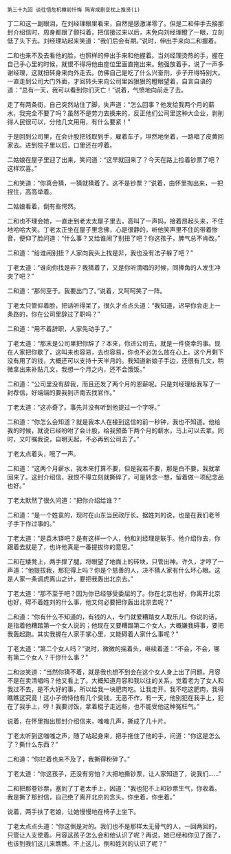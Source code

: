     第三十九回 谈往悟危机樽前忏悔 隔宵成剧变枕上推贤(1) 

   丁二和这一副眼泪，在刘经理眼里看来，自然是感激涕零了。但是二和伸手去接那封介绍信时，周身都跟了颤抖着，把信接过来以后，未免向刘经理瞪了一眼，立刻低了头下去。刘经理站起来笑道：“我们后会有期。”说时，伸出手来向二和握着。

   二和也来不及去看他的脸，也照样的伸出手来和他握着。当刘经理烫热的手，握在自己手心里的时候，就恨不得将他由座位里面直拖出来。勉强放着手，说了一声多谢经理，这就扭转身来向外走去。仿佛自己是吃了什么兴奋剂，步子开得特别大。一直走到公司大门外面，才回转头来向公司里凶狠狠的瞪眼望着，自言自语的道：“总有一天，我可以看到你们灭亡！”说着，气愤地向前走了去。

   走了有两条街，自己突然站住了脚，失声道：“怎么回事？他发给我两个月的薪水，我完全不要了吗？虽然不是劳力去换来的，反正他们公司里这种大企业，剥削得人民很可以，分他几文用用，有什么要紧！”

   于是回到公司里，在会计股把钱取到手，雇着车子，坦然地坐着，一路唱了皮黄回家去。进到院子里以后，口里还在哼着。

   二姑娘在屋子里迎了出来，笑问道：“这早就回来了？今天在路上捡着钞票了吧？这样欢喜。”

   二和笑道：“你真会猜，一猜就猜着了。这不是钞票？”说着，由怀里掏出来，一把捏住，高高举着。

   二姑娘看着，倒有些愕然。

   二和也不理会她，一直走到老太太屋子里去，高叫了一声妈，接着昂起头来，不住地哈哈大笑。丁老太正坐在屋子里念佛，心是很静的，听他笑声里不住的带着惨音，便仰了脸问道：“什么事？又给谁闹了别扭了吧？你这孩子，脾气总不肯改。”

   二和道：“给谁闹别扭？人家向我头上找是非，我也没有法子躲了吧？”

   丁老太道：“谁向你找是非？我猜着了，又是你听清唱的时候，同捧角的人发生冲突了吧？”

   二和道：“那何至于。我要出门了。”说着，又呵呵笑了一阵。

   丁老太只管仰着脸，把话听得呆了，很久才点点头道：“我知道，迟早你会走上一条路的，你在公司里辞过了职吗？”

   二和道：“用不着辞职，人家先动手了。”

   丁老太道：“那末是公司里把你辞了？本来，你进公司去，就是一件侥幸的事。现在人家把你歇了，这叫来也容易，去也容易，你也不必怎么放在心上。这个月剩下没有用了的钱，大概还可以支持十天半月的。我知道新娘子手边，还很有几文，稍微拿出来补贴几文，我想一个月之内，还不会饿饭。”

   二和道：“公司里没有辞我，而且还发了两个月的恩薪呢。只是刘经理给我写了一封荐信，好端端的要我到济南去找官作。”

   丁老太道：“这亦奇了。事先并没有听到他提过一个字呀。”

   二和道：“你怎么会知道？就是我本人在接到这信的前一秒钟，我也不知道。他给我的时候，就说已经吩咐了会计股，给我预备下两个月的薪水，马上可以去拿。同时，又叮嘱我说，自明天起，不必再到公司去了。”

   丁老太点着头，哦了一声。

   二和道：“这两个月薪水，我本来打算不要，但是我若不要，那是白不要，我就拿回来了。这封介绍信，我恨不得立刻就撕碎了，可是转念一想，留着做一项纪念品也好。”

   丁老太默然了很久问道：“把你介绍给谁？”

   二和道：“是一个姓袁的，现时在山东当民政厅长。据姓刘的说，也是在我们老爷子手下作过事的。”

   丁老太道：“是袁木铎吧？是有这样一个人，他和刘经理是联手。他介绍你去，你跟着去就是了，也许他真是一番提拔你的意思。”

   二和在矮凳上，两手撑了腿，将眼望了地面上的砖块，只管出神。许久，才哼了一声道：“他提拔我，那犯得上吗？你是个慈善的人，决不猜人家有什么坏心眼。这是人家一条调虎离山之计，要把我轰出北京去。”

   丁老太道：“那不至于吧？因为你已经够受委屈的了。你在北京也好，你离开北京也好，碍不着姓刘的什么事，他又何必要把你轰出北京去呢？”

   二和道：“你有什么不知道的，有钱的人，专门就爱糟踏女人取乐儿。你说的话，是指着他糟踏第一个女人说的；他现在又要糟蹋第二个女人，大概嫌我碍事，要把我轰起跑。其实我握在人家手掌心里，又能碍着人家什么事呢？”

   丁老太道：“第二个女人吗？”说时，微微的摇着头，继续着道：“不会，不会，哪有第二个女人？干你什么事？”

   二和淡笑道：“当然你猜不着，就是我也想不到会在这个女人身上出了问题。月容不是在卖清唱吗？他又看上了。大概知道月容和我以往的关系，觉着老为了女人和我过不去，是不大好的事，所以给我一块肥肉吃。让我走开。我不吃这肥肉，我得瞧瞧这究竟！这小子倚恃他有几个臭钱，无恶不作，有一天，他别犯在我手上，犯在了我手上，哼！我要讨饭，拿着棍子走远些，也不能受他这种冤枉气。”

   说着，在怀里掏出那封介绍信来，嗤嗤几声，撕成了几十片。

   丁老太听到这嗤嗤之声，随了站起身来，把手拖住了他的手，问道：“你这是怎么了？撕什么东西？”

   二和道：“你拦着也来不及了，我撕得粉碎了。”

   丁老太道：“你这孩子，还没有穷怕？大把地撕钞票，让人家知道了，说我们……”

   二和把那卷钞票，塞到了丁老太手上，因道：“我也犯不上和钞票生气，你收着。我是撕了那封信，自己绝了离开北京的念头。你坐着，你坐着。”

   说着，两手扶了老娘，让她慢慢地在椅子上坐下。

   丁老太点点头道：“你这倒是对的。我们也不是那样太无骨气的人，一回两回的，只管让人支使着。月容这孩子怎么会和他认识了呢？再说，她已经和你见了面了，也该到我们这儿来瞧瞧。不上这儿，倒和姓刘的认识了呢？”

